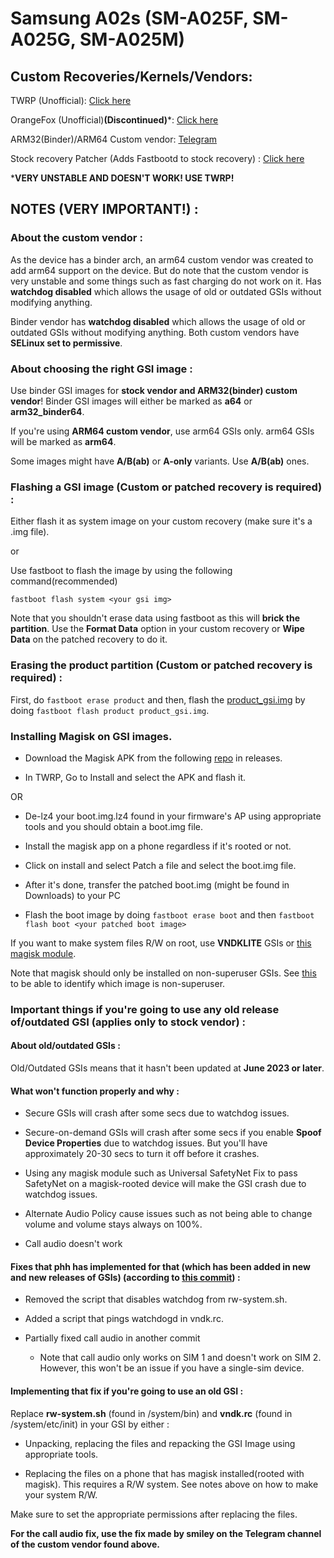 # Samsung A02s (SM-A025F, SM-A025G, SM-A025M)

## Custom Recoveries/Kernels/Vendors:

TWRP (Unofficial): [Click here](https://forum.xda-developers.com/t/recovery-unofficial-twrp-for-galaxy-a02s-snapdragon.4294377/)

OrangeFox (Unofficial)**(Discontinued)***: [Click here](https://forum.xda-developers.com/t/recovery-unofficial-twrp-for-galaxy-a02s-snapdragon.4294377/)

ARM32(Binder)/ARM64 Custom vendor: [Telegram](https://t.me/samsung_galaxy_m01_a01_m11_a11)

Stock recovery Patcher (Adds Fastbootd to stock recovery) : [Click here](https://github.com/tangymc/Patch-Recovery)

***VERY UNSTABLE AND DOESN'T WORK! USE TWRP!**

## NOTES (VERY IMPORTANT!) :

### About the custom vendor :

As the device has a binder arch, an arm64 custom vendor was created to add arm64 support on the device. But do note that the custom vendor is very unstable and some things such as fast charging do not work on it. Has **watchdog disabled** which allows the usage of old or outdated GSIs without modifying anything.

Binder vendor has **watchdog disabled** which allows the usage of old or outdated GSIs without modifying anything. 
Both custom vendors have **SELinux set to permissive**.

### About choosing the right GSI image :

Use binder GSI images for **stock vendor and ARM32(binder) custom vendor**! Binder GSI images will either be marked as **a64** or **arm32_binder64**.

If you're using **ARM64 custom vendor**, use arm64 GSIs only. arm64 GSIs will be marked as **arm64**.

Some images might have **A/B(ab)** or **A-only** variants. Use **A/B(ab)** ones.

### Flashing a GSI image (**Custom or patched** recovery is required) :

Either flash it as system image on your custom recovery (make sure it's a .img file).

or

Use fastboot to flash the image by using the following command(recommended)

`fastboot flash system <your gsi img>`

Note that you shouldn't erase data using fastboot as this will **brick the partition**. Use the **Format Data** option in your custom recovery or **Wipe Data** on the patched recovery to do it.

### Erasing the product partition (**Custom or patched** recovery is required) :

First, do `fastboot erase product` and then, flash the [product_gsi.img](https://forum.xda-developers.com/attachments/product_gsi-img.5371179/) by doing `fastboot flash product product_gsi.img`. 

### Installing Magisk on GSI images.

- Download the Magisk APK from the following [repo](https://github.com/topjohnwu/Magisk) in releases.
  
- In TWRP, Go to Install and select the APK and flash it.
  

OR

- De-lz4 your boot.img.lz4 found in your firmware's AP using appropriate tools and you should obtain a boot.img file.
  
- Install the magisk app on a phone regardless if it's rooted or not.
  
- Click on install and select Patch a file and select the boot.img file.
  
- After it's done, transfer the patched boot.img (might be found in Downloads) to your PC
  
- Flash the boot image by doing `fastboot erase boot` and then `fastboot flash boot <your patched boot image>`
  

If you want to make system files R/W on root, use **VNDKLITE** GSIs or [this magisk module](https://github.com/Magisk-Modules-Alt-Repo/magisk_overlayfs).

Note that magisk should only be installed on non-superuser GSIs. See [this](https://github.com/phhusson/treble_experimentations/wiki/Frequently-Asked-Questions-%28FAQ%29#naming-conventions-that-some-gsi-buildermaintainer-uses) to be able to identify which image is non-superuser.

### Important things if you're going to use any old release of/outdated GSI (applies only to stock vendor) :

#### About old/outdated GSIs :

Old/Outdated GSIs means that it hasn't been updated at **June 2023 or later**.

#### What won't function properly and why :

- Secure GSIs will crash after some secs due to watchdog issues.
  
- Secure-on-demand GSIs will crash after some secs if you enable **Spoof Device Properties** due to watchdog issues. But you'll have approximately 20-30 secs to turn it off before it crashes.
  
- Using any magisk module such as Universal SafetyNet Fix to pass SafetyNet on a magisk-rooted device will make the GSI crash due to watchdog issues.
  
- Alternate Audio Policy cause issues such as not being able to change volume and volume stays always on 100%.
  
- Call audio doesn't work
  

#### Fixes that phh has implemented for that (which has been added in new and new releases of GSIs) (according to [this commit]()) :

- Removed the script that disables watchdog from rw-system.sh.
  
- Added a script that pings watchdogd in vndk.rc.
  
- Partially fixed call audio in another commit
  
  - Note that call audio only works on SIM 1 and doesn't work on SIM 2. However, this won't be an issue if you have a single-sim device.
    

#### Implementing that fix if you're going to use an old GSI :

Replace **rw-system.sh** (found in /system/bin) and **vndk.rc** (found in /system/etc/init) in your GSI by either :

- Unpacking, replacing the files and repacking the GSI Image using appropriate tools.
  
- Replacing the files on a phone that has magisk installed(rooted with magisk). This requires a R/W system. See notes above on how to make your system R/W.
  

Make sure to set the appropriate permissions after replacing the files.

**For the call audio fix, use the fix made by smiley on the Telegram channel of the custom vendor found above.**